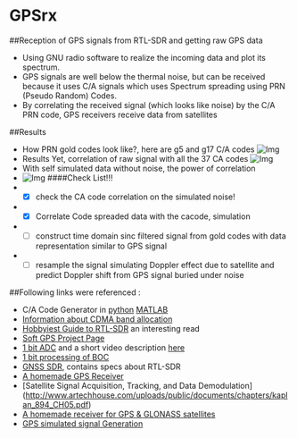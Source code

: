 # GPSrx
##Reception of GPS signals from RTL-SDR and getting raw GPS data
* Using GNU radio software to realize the incoming data and plot its spectrum.
* GPS signals are well below the thermal noise, but can be received because it uses C/A signals which uses Spectrum spreading using PRN (Pseudo Random) Codes.
* By correlating the received signal (which looks like noise) by the C/A PRN code, GPS receivers receive data from satellites

##Results
* How PRN gold codes look like?, here are g5 and g17 C/A codes
  ![Img](https://raw.githubusercontent.com/ajinkyagorad/GPSrx/master/img/PRNgcode.jpg)
* Results Yet, correlation of raw signal with all the 37 CA codes
  ![Img](https://raw.githubusercontent.com/ajinkyagorad/GPSrx/master/img/all37_1.jpg)
* With self simulated data without noise, the power of correlation
* ![Img](https://raw.githubusercontent.com/ajinkyagorad/GPSrx/master/img/cdmaGPSsim.jpg)
####Check List!!!
* -[x] check the CA code correlation on the simulated noise!
* -[x] Correlate Code spreaded data with the cacode, simulation
* -[ ] construct time domain sinc filtered signal from gold codes with data representation similar to GPS signal
* -[ ] resample the signal simulating Doppler effect due to satellite and predict Doppler shift from GPS signal buried under noise

##Following links were referenced :
* C/A Code Generator in [python](https://natronics.github.io/blag/2014/gps-spreading/)
[ MATLAB](http://www.mathworks.com/matlabcentral/fileexchange/14670-gps-c-a-code-generator/content/cacode.m)
* [Information about CDMA band allocation ](http://niviuk.free.fr/cdma_band.php)
* [Hobbyiest Guide to RTL-SDR](http://www.qsl.net/yo4tnv/docs/The%20Hobbyists%20Guide%20To%20RTL-SDR%20-%20Carl%20Laufer.pdf) an interesting read
* [Soft GPS Project Page](http://kom.aau.dk/project/softgps/data.php)
* [1 bit ADC](http://www.paulallenengineering.com/blog/noise-oversampling-and-a-1-bit-ad) and a short video description [here](https://www.youtube.com/watch?v=DTCtx9eNHXE)
* [1 bit processing  of BOC](http://www.tesa.prd.fr/docs/journalTESA/1-bit%20Processing%20of%20Composite%20BOC%20(CBOC)%20Signals%20and%20Extension%20to%20Time-Multiplexed%20BOC%20(TMBOC)%20Signals.pdf)
* [GNSS SDR](http://gnss-sdr.org/node/50), contains specs about RTL-SDR
* [A homemade GPS Receiver](http://www.aholme.co.uk/GPS/Main.htm)
* [Satellite Signal Acquisition, Tracking, and Data Demodulation] (http://www.artechhouse.com/uploads/public/documents/chapters/kaplan_894_CH05.pdf)
* [A homemade receiver for GPS & GLONASS satellites](http://lea.hamradio.si/~s53mv/navsats/theory.html)
* [GPS simulated signal Generation](http://www.insidegnss.com/special/elib/National_Instruments_GPS_Rx_Testing_tutorial.pdf)
